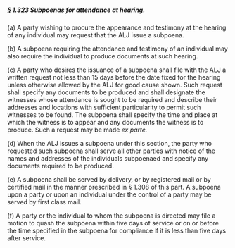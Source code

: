 ##### § 1.323 Subpoenas for attendance at hearing. #####

(a) A party wishing to procure the appearance and testimony at the hearing of any individual may request that the ALJ issue a subpoena.

(b) A subpoena requiring the attendance and testimony of an individual may also require the individual to produce documents at such hearing.

(c) A party who desires the issuance of a subpoena shall file with the ALJ a written request not less than 15 days before the date fixed for the hearing unless otherwise allowed by the ALJ for good cause shown. Such request shall specify any documents to be produced and shall designate the witnesses whose attendance is sought to be required and describe their addresses and locations with sufficient particularity to permit such witnesses to be found. The subpoena shall specify the time and place at which the witness is to appear and any documents the witness is to produce. Such a request may be made *ex parte.*

(d) When the ALJ issues a subpoena under this section, the party who requested such subpoena shall serve all other parties with notice of the names and addresses of the individuals subpoenaed and specify any documents required to be produced.

(e) A subpoena shall be served by delivery, or by registered mail or by certified mail in the manner prescribed in § 1.308 of this part. A subpoena upon a party or upon an individual under the control of a party may be served by first class mail.

(f) A party or the individual to whom the subpoena is directed may file a motion to quash the subpoena within five days of service or on or before the time specified in the subpoena for compliance if it is less than five days after service.